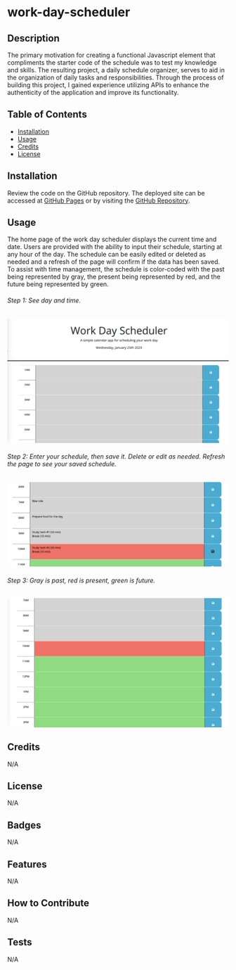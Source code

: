 # work-day-scheduler

## Description
The primary motivation for creating a functional Javascript element that compliments the starter code of the schedule was to test my knowledge and skills. The resulting project, a daily schedule organizer, serves to aid in the organization of daily tasks and responsibilities. Through the process of building this project, I gained experience utilizing APIs to enhance the authenticity of the application and improve its functionality.

## Table of Contents
* [Installation](#installation)
* [Usage](#usage)
* [Credits](#credits)
* [License](#license)

## Installation
Review the code on the GitHub repository. The deployed site can be accessed at [GitHub Pages](https://etapm.github.io/work-day-schduler/) or by visiting the [GitHub Repository](https://github.com/etapm/work-day-scheduler).
## Usage
The home page of the work day scheduler displays the current time and date. Users are provided with the ability to input their schedule, starting at any hour of the day. The schedule can be easily edited or deleted as needed and a refresh of the page will confirm if the data has been saved. To assist with time management, the schedule is color-coded with the past being represented by gray, the present being represented by red, and the future being represented by green.

###### Step 1: See day and time.
![Work Scheduler site Home page](/Assets/Pic1.png)

###### Step 2: Enter your schedule, then save it. Delete or edit as needed. Refresh the page to see your saved schedule.
![Work Scheduler save button](/Assets/Pic2.png)

###### Step 3: Gray is past, red is present, green is future.
![Work Scheduler distinct colors to show past/present/future](/Assets/Pic3.png)

## Credits
N/A

## License
N/A

## Badges
N/A

## Features
N/A

## How to Contribute
N/A

## Tests
N/A

